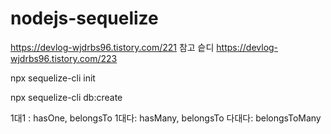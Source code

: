 # nodejs-sequelize

https://devlog-wjdrbs96.tistory.com/221 참고 슽디
https://devlog-wjdrbs96.tistory.com/223

npx sequelize-cli init

npx sequelize-cli db:create


1대1 : hasOne, belongsTo
1대다: hasMany, belongsTo
다대다: belongsToMany